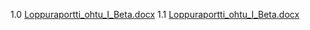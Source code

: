 1.0 [Loppuraportti_ohtu_I_Beta.docx](/.attachments/Loppuraportti_ohtu_I_Beta-f6392685-767d-4260-a09f-e249e48115a4.docx)
1.1 [Loppuraportti_ohtu_I_Beta.docx](/.attachments/Loppuraportti_ohtu_I_Beta-a1420643-2501-480d-a0a9-2da061f94d2b.docx)